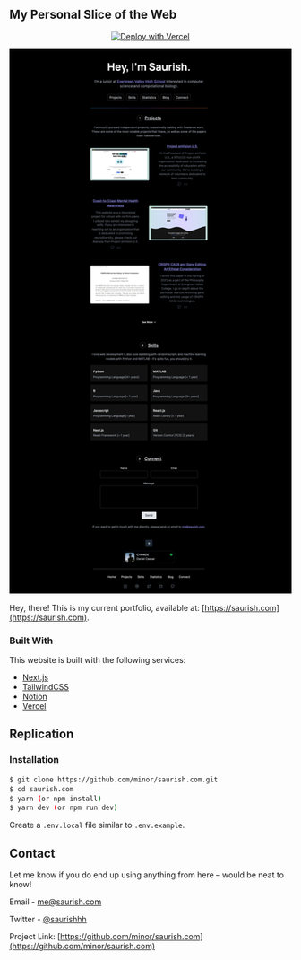 ## My Personal Slice of the Web

<a href="https://vercel.com/new/git/external?repository-url=https%3A%2F%2Fgithub.com%2Fminor%2Fsaurish.com" target="_blank">
  <div style="text-align:center">
    <img src="https://vercel.com/button" alt="Deploy with Vercel" />
  </div>
</a>

![Home Page](/.github/home.png?raw=true 'Home Page')

Hey, there! This is my current portfolio, available at: [https://saurish.com](https://saurish.com).

### Built With

This website is built with the following services:

- [Next.js](https://nextjs.org)
- [TailwindCSS](https://tailwindcss.com)
- [Notion](https://notion.so)
- [Vercel](https://vercel.com)

## Replication

### Installation

```bash
$ git clone https://github.com/minor/saurish.com.git
$ cd saurish.com
$ yarn (or npm install)
$ yarn dev (or npm run dev)
```

Create a `.env.local` file similar to `.env.example`.

## Contact

Let me know if you do end up using anything from here – would be neat to know!

Email - [me@saurish.com](mailto:me@saurish.com)

Twitter - [@saurishhh](https://twitter.com/saurishhh)

Project Link: [https://github.com/minor/saurish.com](https://github.com/minor/saurish.com)
